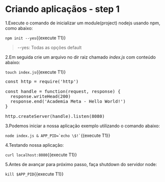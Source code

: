# Criando aplicaçãos - step 1

1.Execute o comando de inicializar um module(project) nodejs usando npm, como abaixo:

`npm init --yes`{{execute T1}}

> --yes: Todas as opções default

2.Em seguida crie um arquivo no dir raiz chamado _index.js_ com conteúdo abaixo:

`touch index.js`{{execute T1}}

<pre class="file" data-filename="index.js" data-target="replace">
const http = require('http')

const handle = function(request, response) {
  response.writeHead(200)
  response.end('Academia Meta - Hello World!')
}

http.createServer(handle).listen(8080)
</pre>

3.Podemos iniciar a nossa aplicação exemplo utilizando o comando abaixo:

`` node index.js & APP_PID=`echo \$!` ``{{execute T1}}

4.Testando nossa aplicação:

`curl localhost:8080`{{execute T1}}

5.Antes de avançar para próximo passo, faça shutdown do servidor node:

`kill $APP_PID`{{execute T1}}
